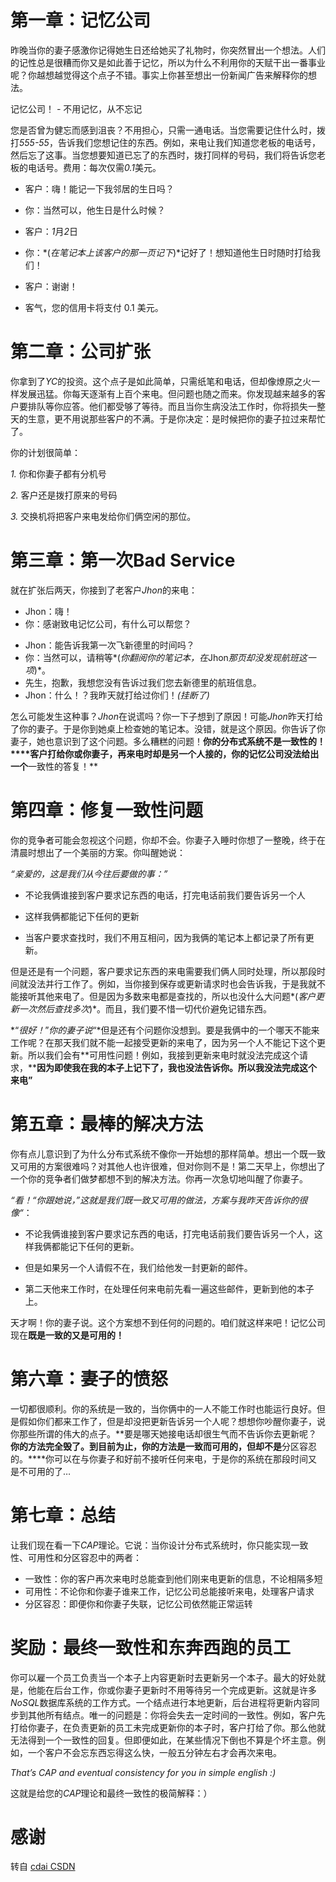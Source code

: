 # **第一章：记忆公司**

昨晚当你的妻子感激你记得她生日还给她买了礼物时，你突然冒出一个想法。人们的记性总是很糟而你又是如此善于记忆，所以为什么不利用你的天赋干出一番事业呢？你越想越觉得这个点子不错。事实上你甚至想出一份新闻广告来解释你的想法。



记忆公司！ *-* 不用记忆，从不忘记

您是否曾为健忘而感到沮丧？不用担心，只需一通电话。当您需要记住什么时，拨打*555-55*，告诉我们您想记住的东西。例如，来电让我们知道您老板的电话号，然后忘了这事。当您想要知道已忘了的东西时，拨打同样的号码，我们将告诉您老板的电话号。费用：每次仅需*0.1*美元。

* 客户：嗨！能记一下我邻居的生日吗？

- 你：当然可以，他生日是什么时候？

- 客户：*1*月*2*日

- 你：*(*在笔记本上该客户的那一页记下*)*记好了！想知道他生日时随时打给我们！

- 客户：谢谢！

* 客气，您的信用卡将支付 0.1 美元。



# **第二章：公司扩张**

你拿到了*YC*的投资。这个点子是如此简单，只需纸笔和电话，但却像燎原之火一样发展迅猛。你每天逐渐有上百个来电。但问题也随之而来。你发现越来越多的客户要排队等你应答。他们都受够了等待。而且当你生病没法工作时，你将损失一整天的生意，更不用说那些客户的不满。于是你决定：是时候把你的妻子拉过来帮忙了。

你的计划很简单：

*1.*      你和你妻子都有分机号

*2.*      客户还是拨打原来的号码

*3.*      交换机将把客户来电发给你们俩空闲的那位。

 



# **第三章：第一次Bad Service**

就在扩张后两天，你接到了老客户*Jhon*的来电：

* Jhon：嗨！
* 你：感谢致电记忆公司，有什么可以帮您？

- Jhon：能告诉我第一次飞新德里的时间吗？
- 你：当然可以，请稍等*(*你翻阅你的笔记本，在*Jhon*那页却没发现航班这一项*)*。
- 先生，抱歉，我想您没有告诉过我们您去新德里的航班信息。
- Jhon：什么！？我昨天就打给过你们！*(*挂断了*)*



怎么可能发生这种事？*Jhon*在说谎吗？你一下子想到了原因！可能*Jhon*昨天打给了你的妻子。于是你到她桌上检查她的笔记本。没错，就是这个原因。你告诉了你妻子，她也意识到了这个问题。多么糟糕的问题！**你的分布式系统不是一致性的！****客户打给你或你妻子，再来电时却是另一个人接的，你的记忆公司没法给出一个**一致性的答复！**

 

# **第四章：修复一致性问题**

你的竞争者可能会忽视这个问题，你却不会。你妻子入睡时你想了一整晚，终于在清晨时想出了一个美丽的方案。你叫醒她说：

*“*亲爱的，这是我们从今往后要做的事：*”*

+ 不论我俩谁接到客户要求记东西的电话，打完电话前我们要告诉另一个人

* 这样我俩都能记下任何的更新

* 当客户要求查找时，我们不用互相问，因为我俩的笔记本上都记录了所有更新。

但是还是有一个问题，客户要求记东西的来电需要我们俩人同时处理，所以那段时间就没法并行工作了。例如，当你接到保存或更新请求时也会告诉我，于是我就不能接听其他来电了。但是因为多数来电都是查找的，所以也没什么大问题*(*客户更新一次然后查找多次*)*。而且，我们要不惜一切代价避免记错东西。

*“*很好！*”*你的妻子说*“*但是还有个问题你没想到。要是我俩中的一个哪天不能来工作呢？在那天我们就不能一起接受更新的来电了，因为另一个人不能记下这个更新。所以我们会有**可用性问题！例如，我接到更新来电时就没法完成这个请求，****因为即使我在我的本子上记下了，我也没法告诉你。所以我没法完成这个来电”**

 

# **第五章：最棒的解决方法**

你有点儿意识到了为什么分布式系统不像你一开始想的那样简单。想出一个既一致又可用的方案很难吗？对其他人也许很难，但对你则不是！第二天早上，你想出了一个你的竞争者们做梦都想不到的解决方法。你再一次急切地叫醒了你妻子。

*“*看！*“*你跟她说，*”*这就是我们既一致又可用的做法，方案与我昨天告诉你的很像*“*：

* 不论我俩谁接到客户要求记东西的电话，打完电话前我们要告诉另一个人，这样我俩都能记下任何的更新。

* 但是如果另一个人请假不在，我们给他发一封更新的邮件。
* 第二天他来工作时，在处理任何来电前先看一遍这些邮件，更新到他的本子上。

天才啊！你的妻子说。这个方案想不到任何的问题的。咱们就这样来吧！记忆公司现在**既是一致的又是可用的！**

 



# **第六章：妻子的愤怒**

一切都很顺利。你的系统是一致的，当你俩中的一人不能工作时也能运行良好。但是假如你们都来工作了，但是却没把更新告诉另一个人呢？想想你吵醒你妻子，说你那些所谓的伟大的点子。**要是哪天她接电话却很生气而不告诉你去更新呢？**你的方法完全毁了。到目前为止，你的方法是一致而可用的，但却不是**分区容忍的。****你可以在与你妻子和好前不接听任何来电，于是你的系统在那段时间又是不可用的了…

 

# 第七章：总结

让我们现在看一下*CAP*理论。它说：当你设计分布式系统时，你只能实现一致性、可用性和分区容忍中的两者：

* 一致性：你的客户再次来电时总能查到他们刚来电更新的信息，不论相隔多短
* 可用性：不论你和你妻子谁来工作，记忆公司总能接听来电，处理客户请求
* 分区容忍：即便你和你妻子失联，记忆公司依然能正常运转



# **奖励：最终一致性和东奔西跑的员工**

你可以雇一个员工负责当一个本子上内容更新时去更新另一个本子。最大的好处就是，他能在后台工作，你或你妻子更新时不用等待另一个完成更新。这就是许多*NoSQL*数据库系统的工作方式。一个结点进行本地更新，后台进程将更新内容同步到其他所有结点。唯一的问题是：你将会失去一定时间的一致性。例如，客户先打给你妻子，在负责更新的员工未完成更新你的本子时，客户打给了你。那么他就无法得到一个一致性的回复。但即便如此，在某些情况下倒也不算是个坏主意。例如，一个客户不会忘东西忘得这么快，一般五分钟左右才会再次来电。

*That’s CAP and eventual consistency for you in simple english :)*

这就是给您的*CAP*理论和最终一致性的极简解释：）



# **感谢**

转自 [cdai CSDN](https://blog.csdn.net/dc_726/article/details/42784237)